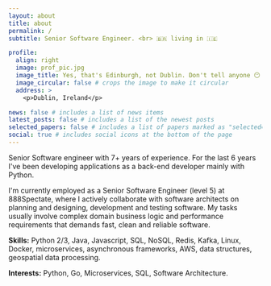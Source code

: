 ```yaml
---
layout: about
title: about
permalink: /
subtitle: Senior Software Engineer. <br> 🇧🇷 living in 🇮🇪

profile:
  align: right
  image: prof_pic.jpg
  image_title: Yes, that's Edinburgh, not Dublin. Don't tell anyone 😶
  image_circular: false # crops the image to make it circular
  address: >
    <p>Dublin, Ireland</p>

news: false # includes a list of news items
latest_posts: false # includes a list of the newest posts
selected_papers: false # includes a list of papers marked as "selected={true}"
social: true # includes social icons at the bottom of the page
---
```


Senior Software engineer with 7+ years of experience. For the last 6 years I've been developing applications as a back-end developer mainly with Python.

I'm currently employed as a Senior Software Engineer (level 5) at 888Spectate, where I actively collaborate with software architects on planning and designing, development and testing software. My tasks usually involve complex domain business logic and performance requirements that demands fast, clean and reliable software.

<b>Skills:</b> Python 2/3, Java, Javascript, SQL, NoSQL, Redis, Kafka, Linux, Docker, microservices, asynchronous frameworks, AWS, data structures, geospatial data processing.

<b>Interests:</b> Python, Go, Microservices, SQL, Software Architecture.
